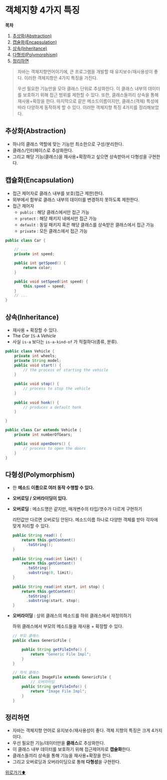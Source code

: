 # 객체지향 4가지 특징

**목차**
1. [추상화(Abstraction)](#추상화abstraction)
2. [캡슐화(Encapsulation)](#캡슐화encapsulation)
3. [상속(Inheritance)](#상속inheritance)
4. [다형성(Polymorphism)](#다형성polymorphism)
5. [정리하면](#정리하면)

> 자바는 객체지향언어이기에, 큰 프로그램을 개발할 때 유지보수/재사용성이 좋다. 
> 이러한 객체지향은 4가지 특징을 가진다.
> 
> 우선 필요한 기능만을 모아 클래스 단위로 추상화한다. 
> 이 클래스 내부의 데이터를 보호하기 위해 접근 범위를 제한할 수 있다. 또한, 클래스들끼리 상속을 통해 재사용+확장을 한다.
> 마지막으로 같은 메소드이름이지만, 클래스(객체) 특성에 따라 다양하게 동작하게 할 수 있다. 이러한 객체지향 특징 4가지를 정리해보았다.


## 추상화(****Abstraction****)

- 하나의 클래스 역할에 맞는 기능만 최소한으로 구성/분리한다.
- 클래스/인터페이스로 추상화한다.
- 그리고 해당 기능(클래스)을 재사용+확장하고 싶으면 상속받아서 다형성을 구현한다.

## 캡슐화(****Encapsulation****)

- 접근 제어자로 클래스 내부를 보호(접근 제한)한다.
- 외부에서 함부로 클래스 내부의 데이터를 변경하지 못하도록 제한한다.
- 접근 제어자
    - `public` : 해당 클래스에서만 접근 가능
    - `protect` : 해당 패키지 내에서만 접근 가능
    - `default` : 동일 패키지 혹은 해당 클래스를 상속받은 클래스에서 접근 가능
    - `private` : 모든 클래스에서 접근 가능

```java
public class Car {

    // ...
    private int speed;

    public int getSpeed() {
        return color;
    }

    public void setSpeed(int speed) {
        this.speed = speed;
    }
    // ...
}
```

## 상속(****Inheritance****)

- 재사용 + 확장할 수 있다.
- The *Car* `IS-A` *Vehicle*
- 사실 `is-a` 보다는 `is-a-kind-of` 가 적절하다(종류, 분류).

```java
public class Vehicle {
    private int wheels;
    private String model;
    public void start() {
        // the process of starting the vehicle
    }
    
    public void stop() {
        // process to stop the vehicle
    }
    
    public void honk() { 
        // produces a default honk 
    }

}

public class Car extends Vehicle {
    private int numberOfGears;

    public void openDoors() {
        // process to open the doors
    }
}
```



## 다형성(****Polymorphism****)

- 한 **메소드 이름으로 여러 동작 수행할 수 있다.**
- **오버로딩 / 오버라이딩이 있다.**

- **오버로딩** : 메소드명은 같지만, 매개변수의 타입/갯수가 다르게 구현하기
    
    리턴값만 다르면 오버로딩 안된다. 메소드이름 하나로 다양한 객체를 받아 각자에 맞게 처리할 수 있다.
    
    ```java
    public String read() {
        return this.getContent()
          .toString();
    }
     
    public String read(int limit) {
        return this.getContent()
          .toString()
          .substring(0, limit);
    }
     
    public String read(int start, int stop) {
        return this.getContent()
          .toString()
          .substring(start, stop);
    }
    ```
    
- **오버라이딩** : 상위 클래스의 메소드를 하위 클래스에서 재정의하기
    
    하위 클래스에서 부모의 메소드들을 재사용 + 확장할 수 있다.
    
    ```java
    // 부모 클래스
    public class GenericFile {
    
        public String getFileInfo() {
            return "Generic File Impl";
        }
    }
    
    // 자식 클래스
    public class ImageFile extends GenericFile {
    		// 오버라이딩
        public String getFileInfo() {
            return "Image File Impl";
        }
    }
    ```
    
    
## 정리하면
- 자바는 객체지향 언어로 유지보수/재사용성이 좋다. 객체 지향의 특징은 크게 4가지이다.
- 우선 필요한 기능/데이터만을 **클래스**로 추상화한다. 
- 이 클래스 내부 데이터를 보호하기 위해 접근제어자로 **캡슐화**한다. 
- 클래스들끼리 상속을 통해 기능을 재사용+확장을 한다. 
- 그리고 오버로딩과 오버라이딩으로 통해 **다형성**을 구현한다.



[위로가기⬆](#객체지향-4가지-특징)


    
    
